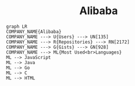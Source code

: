 <h1 align="center">Alibaba</h1>

```mermaid
graph LR
COMPANY_NAME{Alibaba}
COMPANY_NAME ---> U{Users} ---> UN[135]
COMPANY_NAME ---> R{Repositories} ---> RN[2172]
COMPANY_NAME ---> G{Gists} ---> GN[928]
COMPANY_NAME ---> ML{Most Used<br>Languages}
ML --> JavaScript
ML --> Java
ML --> Go
ML --> C
ML --> HTML
```

